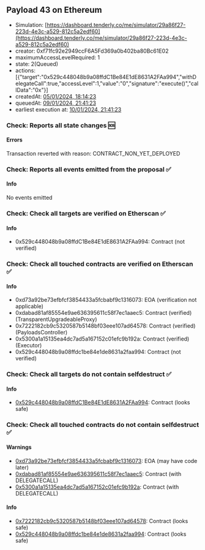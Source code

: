 ## Payload 43 on Ethereum

- Simulation: [https://dashboard.tenderly.co/me/simulator/29a86f27-223d-4e3c-a529-812c5a2edf60](https://dashboard.tenderly.co/me/simulator/29a86f27-223d-4e3c-a529-812c5a2edf60)
- creator: 0xf71fc92e2949ccF6A5Fd369a0b402ba80Bc61E02
- maximumAccessLevelRequired: 1
- state: 2(Queued)
- actions: [{"target":"0x529c448048b9a08ffdC1Be84E1dE8631A2FAa994","withDelegateCall":true,"accessLevel":1,"value":"0","signature":"execute()","callData":"0x"}]
- createdAt: [05/01/2024, 18:14:23](https://etherscan.io/tx/0x7d95d7a6e2bf27ee651abf6b636dd840162f2d34b8b4123a5cc3f9f46a0b65cd)
- queuedAt: [09/01/2024, 21:41:23](https://etherscan.io/tx/0x2dc882a9e865e3c3e11294812c00776621e9c6ae0b7d3abf50b5828debefdbfc)
- earliest execution at: [10/01/2024, 21:41:23](https://www.epochconverter.com/countdown?q=1704922883)

### Check: Reports all state changes :sos:

#### Errors

Transaction reverted with reason: CONTRACT_NON_YET_DEPLOYED

### Check: Reports all events emitted from the proposal :white_check_mark:

#### Info

No events emitted

### Check: Check all targets are verified on Etherscan :white_check_mark:

#### Info

- 0x529c448048b9a08ffdC1Be84E1dE8631A2FAa994: Contract (not verified)

### Check: Check all touched contracts are verified on Etherscan :white_check_mark:

#### Info

- 0xd73a92be73efbfcf3854433a5fcbabf9c1316073: EOA (verification not applicable)
- 0xdabad81af85554e9ae636395611c58f7ec1aaec5: Contract (verified) (TransparentUpgradeableProxy)
- 0x7222182cb9c5320587b5148bf03eee107ad64578: Contract (verified) (PayloadsController)
- 0x5300a1a15135ea4dc7ad5a167152c01efc9b192a: Contract (verified) (Executor)
- 0x529c448048b9a08ffdc1be84e1de8631a2faa994: Contract (not verified)

### Check: Check all targets do not contain selfdestruct :white_check_mark:

#### Info

- [0x529c448048b9a08ffdC1Be84E1dE8631A2FAa994](https://etherscan.io/address/0x529c448048b9a08ffdC1Be84E1dE8631A2FAa994): Contract (looks safe)

### Check: Check all touched contracts do not contain selfdestruct :white_check_mark:

#### Warnings

- [0xd73a92be73efbfcf3854433a5fcbabf9c1316073](https://etherscan.io/address/0xd73a92be73efbfcf3854433a5fcbabf9c1316073): EOA (may have code later)
- [0xdabad81af85554e9ae636395611c58f7ec1aaec5](https://etherscan.io/address/0xdabad81af85554e9ae636395611c58f7ec1aaec5): Contract (with DELEGATECALL)
- [0x5300a1a15135ea4dc7ad5a167152c01efc9b192a](https://etherscan.io/address/0x5300a1a15135ea4dc7ad5a167152c01efc9b192a): Contract (with DELEGATECALL)

#### Info

- [0x7222182cb9c5320587b5148bf03eee107ad64578](https://etherscan.io/address/0x7222182cb9c5320587b5148bf03eee107ad64578): Contract (looks safe)
- [0x529c448048b9a08ffdc1be84e1de8631a2faa994](https://etherscan.io/address/0x529c448048b9a08ffdc1be84e1de8631a2faa994): Contract (looks safe)


